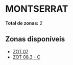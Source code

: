 # MONTSERRAT

**Total de zonas:** 2

## Zonas disponíveis

- [ZOT 07](./zot-07.md)
- [ZOT 08.3 - C](./zot-083---c.md)